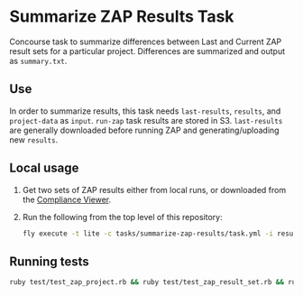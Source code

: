 # Summarize ZAP Results Task

Concourse task to summarize differences between Last and Current ZAP result sets for a particular project. Differences are summarized and output as `summary.txt`.

## Use

In order to summarize results, this task needs `last-results`, `results`, and `project-data` as `input`. `run-zap` task results are stored in S3. `last-results` are generally downloaded before running ZAP and generating/uploading new `results`.

## Local usage

1. Get two sets of ZAP results either from local runs, or downloaded from the [Compliance Viewer](https://compliance-viewer.18f.gov/results).
1. Run the following from the top level of this repository:

    ```bash
    fly execute -t lite -c tasks/summarize-zap-results/task.yml -i results=<current-results-dir> -i last-results=<last-results-dir> -i scripts=. -i project-data=<project-data-dir>
    ```

## Running tests

```bash
ruby test/test_zap_project.rb && ruby test/test_zap_result_set.rb && ruby test/test_zap_result_set_comparator.rb
```
